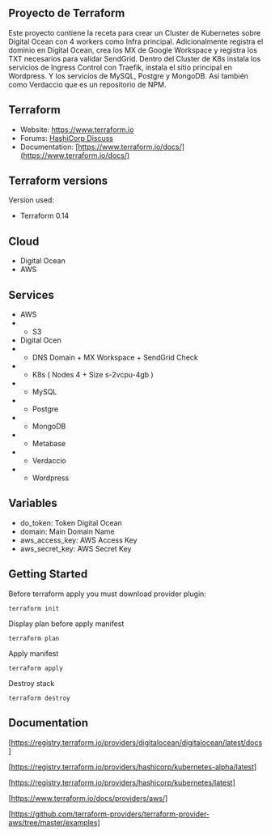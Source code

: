 ## Proyecto de Terraform

Este proyecto contiene la receta para crear un Cluster de Kubernetes sobre Digital Ocean con 4 workers como Infra principal. Adicionalmente registra el dominio en Digital Ocean, crea los MX de Google Workspace y registra los TXT necesarios para validar SendGrid. Dentro del Cluster de K8s instala los servicios de Ingress Control con Traefik, instala el sitio principal en Wordpress. Y los servicios de MySQL, Postgre y MongoDB. Así también como Verdaccio que es un repositorio de NPM.

## Terraform

- Website: https://www.terraform.io
- Forums: [HashiCorp Discuss](https://discuss.hashicorp.com/c/terraform-core)
- Documentation: [https://www.terraform.io/docs/](https://www.terraform.io/docs/)

## Terraform versions

Version used:
*   Terraform 0.14

## Cloud
* Digital Ocean
* AWS

## Services
* AWS
* * S3
* Digital Ocen
* * DNS Domain + MX Workspace + SendGrid Check
* * K8s ( Nodes 4 + Size s-2vcpu-4gb )
* * MySQL
* * Postgre
* * MongoDB
* * Metabase
* * Verdaccio
* * Wordpress

## Variables
* do_token: Token Digital Ocean
* domain: Main Domain Name
* aws_access_key: AWS Access Key
* aws_secret_key: AWS Secret Key

## Getting Started

Before terraform apply you must download provider plugin:

```
terraform init
```

Display plan before apply manifest
```
terraform plan
```

Apply manifest
```
terraform apply
```

Destroy stack
```
terraform destroy
```

## Documentation

[https://registry.terraform.io/providers/digitalocean/digitalocean/latest/docs]

[https://registry.terraform.io/providers/hashicorp/kubernetes-alpha/latest]

[https://registry.terraform.io/providers/hashicorp/kubernetes/latest]

[https://www.terraform.io/docs/providers/aws/]

[https://github.com/terraform-providers/terraform-provider-aws/tree/master/examples]
